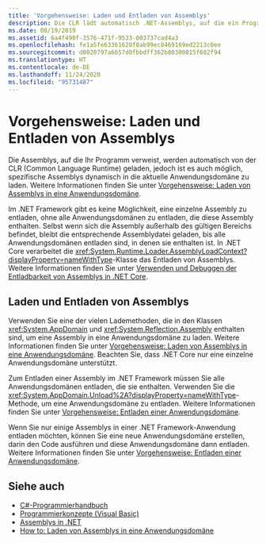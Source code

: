 ```yaml
---
title: 'Vorgehensweise: Laden und Entladen von Assemblys'
description: Die CLR lädt automatisch .NET-Assemblys, auf die ein Programm verweist. Sie können bestimmte Assemblys auch dynamisch in die aktuelle Anwendungsdomäne laden.
ms.date: 08/19/2019
ms.assetid: 6a4f490f-3576-471f-9533-003737cad4a3
ms.openlocfilehash: fe1a5fe63361620f8ab99ec8469169ed2213c0ee
ms.sourcegitcommit: d8020797a6657d0fbbdff362b80300815f682f94
ms.translationtype: HT
ms.contentlocale: de-DE
ms.lasthandoff: 11/24/2020
ms.locfileid: "95731487"
---
```

# <a name="how-to-load-and-unload-assemblies"></a>Vorgehensweise: Laden und Entladen von Assemblys

Die Assemblys, auf die Ihr Programm verweist, werden automatisch von der CLR (Common Language Runtime) geladen, jedoch ist es auch möglich, spezifische Assemblys dynamisch in die aktuelle Anwendungsdomäne zu laden. Weitere Informationen finden Sie unter [Vorgehensweise: Laden von Assemblys in eine Anwendungsdomäne](../../framework/app-domains/how-to-load-assemblies-into-an-application-domain.md).

Im .NET Framework gibt es keine Möglichkeit, eine einzelne Assembly zu entladen, ohne alle Anwendungsdomänen zu entladen, die diese Assembly enthalten. Selbst wenn sich die Assembly außerhalb des gültigen Bereichs befindet, bleibt die entsprechende Assemblydatei geladen, bis alle Anwendungsdomänen entladen sind, in denen sie enthalten ist. In .NET Core verarbeitet die <xref:System.Runtime.Loader.AssemblyLoadContext?displayProperty=nameWithType>-Klasse das Entladen von Assemblys. Weitere Informationen finden Sie unter [Verwenden und Debuggen der Entladbarkeit von Assemblys in .NET Core](unloadability.md).

## <a name="load-and-unload-assemblies"></a>Laden und Entladen von Assemblys

Verwenden Sie eine der vielen Lademethoden, die in den Klassen <xref:System.AppDomain> und <xref:System.Reflection.Assembly> enthalten sind, um eine Assembly in eine Anwendungsdomäne zu laden. Weitere Informationen finden Sie unter [Vorgehensweise: Laden von Assemblys in eine Anwendungsdomäne](../../framework/app-domains/how-to-load-assemblies-into-an-application-domain.md). Beachten Sie, dass .NET Core nur eine einzelne Anwendungsdomäne unterstützt.

Zum Entladen einer Assembly im .NET Framework müssen Sie alle Anwendungsdomänen entladen, die sie enthalten. Verwenden Sie die <xref:System.AppDomain.Unload%2A?displayProperty=nameWithType>-Methode, um eine Anwendungsdomäne zu entladen. Weitere Informationen finden Sie unter [Vorgehensweise: Entladen einer Anwendungsdomäne](../../framework/app-domains/how-to-unload-an-application-domain.md).

Wenn Sie nur einige Assemblys in einer .NET Framework-Anwendung entladen möchten, können Sie eine neue Anwendungsdomäne erstellen, darin den Code ausführen und diese Anwendungsdomäne dann entladen. Weitere Informationen finden Sie unter [Vorgehensweise: Entladen einer Anwendungsdomäne](../../framework/app-domains/how-to-unload-an-application-domain.md).  

## <a name="see-also"></a>Siehe auch

- [C#-Programmierhandbuch](../../csharp/programming-guide/index.md)
- [Programmierkonzepte (Visual Basic)](../../visual-basic/programming-guide/concepts/index.md)
- [Assemblys in .NET](index.md)
- [How to: Laden von Assemblys in eine Anwendungsdomäne](../../framework/app-domains/how-to-load-assemblies-into-an-application-domain.md)
